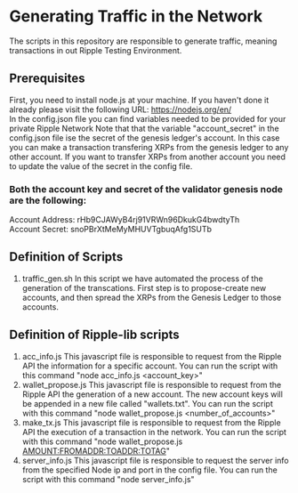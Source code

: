 # Generating Traffic in the Network
The scripts in this repository are responsible to generate traffic, meaning transactions in out Ripple Testing Environment.

## Prerequisites
First, you need to install node.js at your machine. If you haven't done it already please visit the following URL: https://nodejs.org/en/    
In the config.json file you can find variables needed to be provided for your private Ripple Network
Note that that the variable "account_secret" in the config.json file ise the secret of the genesis ledger's account. In this case
you can make a transaction transfering XRPs from the genesis ledger to any other account. If you want to transfer XRPs 
from another account you need to update the value of the secret in the config file.

### Both the account key and secret of the validator genesis node are the following:
Account Address: rHb9CJAWyB4rj91VRWn96DkukG4bwdtyTh    
Account Secret: snoPBrXtMeMyMHUVTgbuqAfg1SUTb

## Definition of Scripts
1. traffic_gen.sh
In this script we have automated the process of the generation of the transcations. First step is to propose-create new accounts,
and then spread the XRPs from the Genesis Ledger to those accounts.

## Definition of Ripple-lib scripts
1. acc_info.js
This javascript file is responsible to request from the Ripple API the information for a specific account. You can run the 
script with this command "node acc_info.js <account_key>"
2. wallet_propose.js
This javascript file is responsible to request from the Ripple API the generation of a new account. The new account keys
will be appended in a new file called "wallets.txt". You can run the script with this command "node wallet_propose.js <number_of_accounts>"
3. make_tx.js
This javascript file is responsible to request from the Ripple API the execution of a transaction in the network.
You can run the script with this command "node wallet_propose.js <AMOUNT:FROMADDR:TOADDR:TOTAG>"
4. server_info.js
This javascript file is responsible to request the server info from the specified Node ip and port in the config file.
You can run the script with this command "node server_info.js"